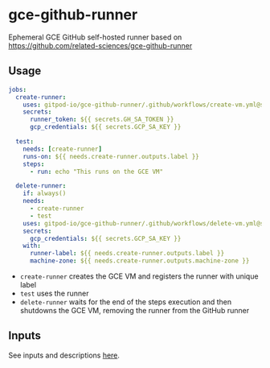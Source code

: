 # gce-github-runner

Ephemeral GCE GitHub self-hosted runner based on https://github.com/related-sciences/gce-github-runner

## Usage

```yaml
jobs:
  create-runner:
    uses: gitpod-io/gce-github-runner/.github/workflows/create-vm.yml@secrets
    secrets:
      runner_token: ${{ secrets.GH_SA_TOKEN }}
      gcp_credentials: ${{ secrets.GCP_SA_KEY }}

  test:
    needs: [create-runner]
    runs-on: ${{ needs.create-runner.outputs.label }}
    steps:
      - run: echo "This runs on the GCE VM"

  delete-runner:
    if: always()
    needs:
      - create-runner
      - test
    uses: gitpod-io/gce-github-runner/.github/workflows/delete-vm.yml@secrets
    secrets:
      gcp_credentials: ${{ secrets.GCP_SA_KEY }}
    with:
      runner-label: ${{ needs.create-runner.outputs.label }}
      machine-zone: ${{ needs.create-runner.outputs.machine-zone }}
```

* `create-runner` creates the GCE VM and registers the runner with unique label
* `test` uses the runner
* `delete-runner` waits for the end of the steps execution and then shutdowns the GCE VM, removing the runner from the GitHub runner


## Inputs

See inputs and descriptions [here](./action.yml).
